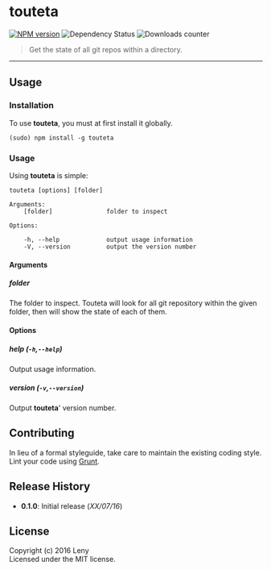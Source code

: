 # touteta

[![NPM version](http://img.shields.io/npm/v/touteta.svg)](https://www.npmjs.org/package/touteta) ![Dependency Status](https://david-dm.org/leny/touteta.svg) ![Downloads counter](http://img.shields.io/npm/dm/touteta.svg)

> Get the state of all git repos within a directory.

* * *

## Usage

### Installation

To use **touteta**, you must at first install it globally.

    (sudo) npm install -g touteta

### Usage

Using **touteta** is simple:

    touteta [options] [folder]

    Arguments:
        [folder]               folder to inspect

    Options:

        -h, --help             output usage information
        -V, --version          output the version number        

#### Arguments

##### folder

The folder to inspect. Touteta will look for all git repository within the given folder, then will show the state of each of them.

#### Options

##### help (`-h`,`--help`)

Output usage information.

##### version (`-v`,`--version`)

Output **touteta**' version number.

## Contributing

In lieu of a formal styleguide, take care to maintain the existing coding style. Lint your code using [Grunt](http://gruntjs.com/).

## Release History

* **0.1.0**: Initial release (*XX/07/16*)

## License
Copyright (c) 2016 Leny  
Licensed under the MIT license.
